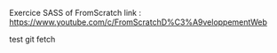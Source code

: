 Exercice SASS of FromScratch 
link : https://www.youtube.com/c/FromScratchD%C3%A9veloppementWeb

test git fetch
